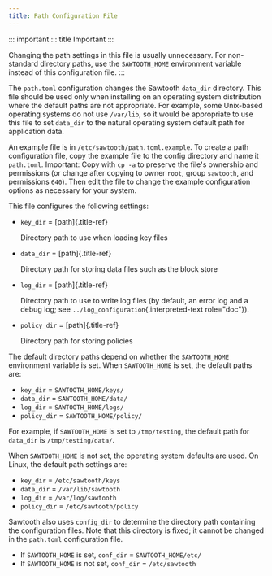 ```yaml
---
title: Path Configuration File
---
```


::: important
::: title
Important
:::

Changing the path settings in this file is usually unnecessary. For
non-standard directory paths, use the `SAWTOOTH_HOME` environment
variable instead of this configuration file.
:::

The `path.toml` configuration changes the Sawtooth `data_dir` directory.
This file should be used only when installing on an operating system
distribution where the default paths are not appropriate. For example,
some Unix-based operating systems do not use `/var/lib`, so it would be
appropriate to use this file to set `data_dir` to the natural operating
system default path for application data.

An example file is in `/etc/sawtooth/path.toml.example`. To create a
path configuration file, copy the example file to the config directory
and name it `path.toml`. Important: Copy with `cp -a` to preserve the
file\'s ownership and permissions (or change after copying to owner
`root`, group `sawtooth`, and permissions `640`). Then edit the file to
change the example configuration options as necessary for your system.

This file configures the following settings:

-   `key_dir` = [path]{.title-ref}

    Directory path to use when loading key files

-   `data_dir` = [path]{.title-ref}

    Directory path for storing data files such as the block store

-   `log_dir` = [path]{.title-ref}

    Directory path to use to write log files (by default, an error log
    and a debug log; see `../log_configuration`{.interpreted-text
    role="doc"}).

-   `policy_dir` = [path]{.title-ref}

    Directory path for storing policies

The default directory paths depend on whether the `SAWTOOTH_HOME`
environment variable is set. When `SAWTOOTH_HOME` is set, the default
paths are:

-   `key_dir` = `SAWTOOTH_HOME/keys/`
-   `data_dir` = `SAWTOOTH_HOME/data/`
-   `log_dir` = `SAWTOOTH_HOME/logs/`
-   `policy_dir` = `SAWTOOTH_HOME/policy/`

For example, if `SAWTOOTH_HOME` is set to `/tmp/testing`, the default
path for `data_dir` is `/tmp/testing/data/`.

When `SAWTOOTH_HOME` is not set, the operating system defaults are used.
On Linux, the default path settings are:

-   `key_dir` = `/etc/sawtooth/keys`
-   `data_dir` = `/var/lib/sawtooth`
-   `log_dir` = `/var/log/sawtooth`
-   `policy_dir` = `/etc/sawtooth/policy`

Sawtooth also uses `config_dir` to determine the directory path
containing the configuration files. Note that this directory is fixed;
it cannot be changed in the `path.toml` configuration file.

-   If `SAWTOOTH_HOME` is set, `conf_dir` = `SAWTOOTH_HOME/etc/`
-   If `SAWTOOTH_HOME` is not set, `conf_dir` = `/etc/sawtooth`
